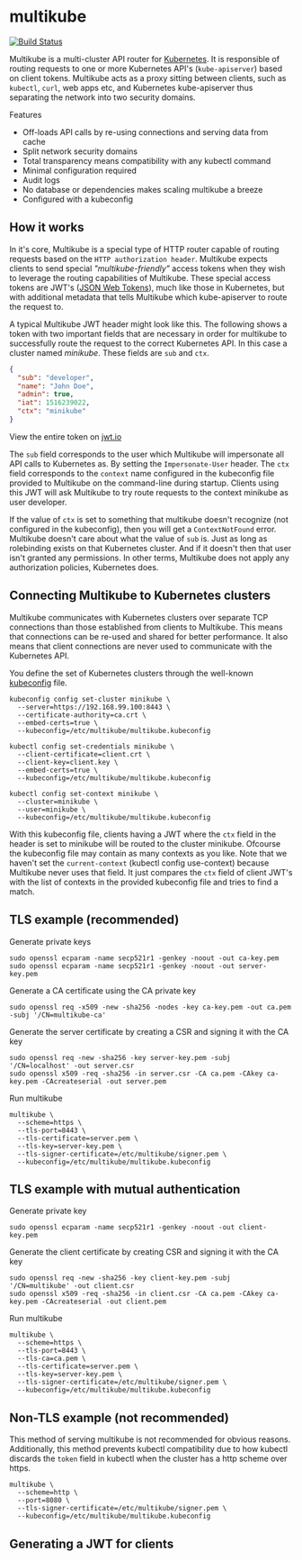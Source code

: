 # multikube
[![Build Status](https://travis-ci.org/amimof/multikube.svg?branch=master)](https://travis-ci.org/amimof/multikube)

Multikube is a multi-cluster API router for [Kubernetes](http://kubernetes.io/). It is responsible of routing requests to one or more Kubernetes API's (`kube-apiserver`) based on client tokens. Multikube acts as a proxy sitting between clients, such as `kubectl`, `curl`, web apps etc, and Kubernetes kube-apiserver thus separating the network into two security domains.

Features
* Off-loads API calls by re-using connections and serving data from cache
* Split network security domains
* Total transparency means compatibility with any kubectl command
* Minimal configuration required
* Audit logs 
* No database or dependencies makes scaling multikube a breeze 
* Configured with a kubeconfig

## How it works

In it's core, Multikube is a special type of HTTP router capable of routing requests based on the `HTTP authorization header`. Multikube expects clients to send special *"multikube-friendly"* access tokens when they wish to leverage the routing capabilities of Multikube. These special access tokens are JWT's ([JSON Web Tokens](https://jwt.io/)), much like those in Kubernetes, but with additional metadata that tells Multikube which kube-apiserver to route the request to.

A typical Multikube JWT header might look like this. The following shows a token with two important fields that are necessary in order for multikube to successfully route the request to the correct Kubernetes API. In this case a cluster named *minikube*. These fields are `sub` and `ctx`. 
```json
{
  "sub": "developer",
  "name": "John Doe",
  "admin": true,
  "iat": 1516239022,
  "ctx": "minikube"
}
```
View the entire token on [jwt.io](https://jwt.io/#debugger-io?token=eyJhbGciOiJSUzI1NiIsInR5cCI6IkpXVCJ9.eyJzdWIiOiJkZXZlbG9wZXIiLCJuYW1lIjoiSm9obiBEb2UiLCJhZG1pbiI6dHJ1ZSwiaWF0IjoxNTE2MjM5MDIyLCJjdHgiOiJtaW5pa3ViZSJ9.QlpKTHk4atmRvQ_1BSLN9V4qJTUo-3FL8Ep3i5DJH_s2fSE8F6ZKFGma5DJr-Owmkla0xo5Nv9rf-b8UfotDXpU2cz4mhFNIj23SPLlzP4HJNOkRCZbJH89qm-5ny4-fpv_H56IMBrAyesyEt79HnNC1y8BJtMvcaJBxP5ufWRcl0CmGtEJceKRNWnh_qRJ5hjHjkEPdRBx5BsggSkYmL5tJXw5KBkLXvLlppN72TsPV9pjb3gbl6z_FPUyGutRdedFoOEIB8hHPKO-mTBymm0royjURDrY6jVzOvz9empLlO0RGV9AxKCoWz_eHvXBdCcYOyZAy2KcGHyvkAZMTPA)

The `sub` field corresponds to the user which Multikube will impersonate all API calls to Kubernetes as. By setting the `Impersonate-User` header. The `ctx` field corresponds to the `context` name configured in the kubeconfig file provided to Multikube on the command-line during startup. Clients using this JWT will ask Multikube to try route requests to the context minikube as user developer. 

If the value of `ctx` is set to something that multikube doesn't recognize (not configured in the kubeconfig), then you will get a `ContextNotFound` error. Multikube doesn't care about what the value of `sub` is. Just as long as rolebinding exists on that Kubernetes cluster. And if it doesn't then that user isn't granted any permissions. In other terms, Multikube does not apply any authorization policies, Kubernetes does.

## Connecting Multikube to Kubernetes clusters

Multikube communicates with Kubernetes clusters over separate TCP connections than those established from clients to Multikube. This means that connections can be re-used and shared for better performance. It also means that client connections are never used to communicate with the Kubernetes API. 

You define the set of Kubernetes clusters through the well-known [kubeconfig](https://kubernetes.io/docs/concepts/configuration/organize-cluster-access-kubeconfig/) file. 

```
kubeconfig config set-cluster minikube \
  --server=https://192.168.99.100:8443 \
  --certificate-authority=ca.crt \
  --embed-certs=true \
  --kubeconfig=/etc/multikube/multikube.kubeconfig

kubectl config set-credentials minikube \
  --client-certificate=client.crt \
  --client-key=client.key \
  --embed-certs=true \
  --kubeconfig=/etc/multikube/multikube.kubeconfig

kubectl config set-context minikube \
  --cluster=minikube \
  --user=minikube \
  --kubeconfig=/etc/multikube/multikube.kubeconfig
```

With this kubeconfig file, clients having a JWT where the `ctx` field in the header is set to minikube will be routed to the cluster minikube. Ofcourse the kubeconfig file may contain as many contexts as you like. Note that we haven't set the `current-context` (kubectl config use-context) because Multikube never uses that field. It just compares the `ctx` field of client JWT's with the list of contexts in the provided kubeconfig file and tries to find a match.  

## TLS example (recommended)

Generate private keys
```
sudo openssl ecparam -name secp521r1 -genkey -noout -out ca-key.pem
sudo openssl ecparam -name secp521r1 -genkey -noout -out server-key.pem
```

Generate a CA certificate using the CA private key
```
sudo openssl req -x509 -new -sha256 -nodes -key ca-key.pem -out ca.pem -subj '/CN=multikube-ca' 
```

Generate the server certificate by creating a CSR and signing it with the CA key
```
sudo openssl req -new -sha256 -key server-key.pem -subj '/CN=localhost' -out server.csr
sudo openssl x509 -req -sha256 -in server.csr -CA ca.pem -CAkey ca-key.pem -CAcreateserial -out server.pem
```

Run multikube
```
multikube \
  --scheme=https \
  --tls-port=8443 \
  --tls-certificate=server.pem \
  --tls-key=server-key.pem \
  --tls-signer-certificate=/etc/multikube/signer.pem \
  --kubeconfig=/etc/multikube/multikube.kubeconfig
```

## TLS example with mutual authentication 

Generate private key
```
sudo openssl ecparam -name secp521r1 -genkey -noout -out client-key.pem
```

Generate the client certificate by creating CSR and signing it with the CA key
```
sudo openssl req -new -sha256 -key client-key.pem -subj '/CN=multikube' -out client.csr
sudo openssl x509 -req -sha256 -in client.csr -CA ca.pem -CAkey ca-key.pem -CAcreateserial -out client.pem
```

Run multikube
```
multikube \
  --scheme=https \
  --tls-port=8443 \
  --tls-ca=ca.pem \
  --tls-certificate=server.pem \
  --tls-key=server-key.pem \
  --tls-signer-certificate=/etc/multikube/signer.pem \
  --kubeconfig=/etc/multikube/multikube.kubeconfig
```

## Non-TLS example (not recommended)
This method of serving multikube is not recommended for obvious reasons. Additionally, this method prevents kubectl compatibility due to how kubectl discards the `token` field in kubectl when the cluster has a http scheme over https.

```
multikube \
  --scheme=http \
  --port=8080 \
  --tls-signer-certificate=/etc/multikube/signer.pem \
  --kubeconfig=/etc/multikube/multikube.kubeconfig
```

## Generating a JWT for clients

##